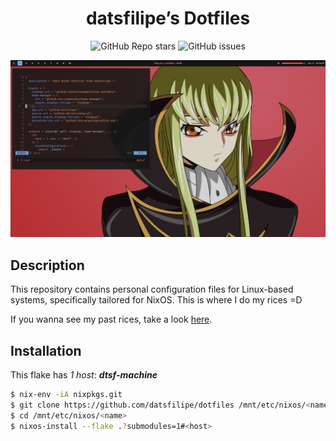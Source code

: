 <div align="center">

# datsfilipe’s Dotfiles

<img alt="GitHub Repo stars" src="https://img.shields.io/github/stars/datsfilipe/dotfiles?colorA=151515&colorB=ff7a84&style=for-the-badge&logo=github">
<img alt="GitHub issues" src="https://img.shields.io/github/issues/datsfilipe/dotfiles?colorA=151515&colorB=ff7a84&style=for-the-badge&logo=github">

![Preview](./assets/preview.png)

</div>

## Description

This repository contains personal configuration files for Linux-based systems, specifically tailored for NixOS. This is where I do my rices =D

If you wanna see my past rices, take a look [here](https://myrices.datsfilipe.dev).

## Installation

This flake has *1 host*: ***dtsf-machine***

```bash
$ nix-env -iA nixpkgs.git
$ git clone https://github.com/datsfilipe/dotfiles /mnt/etc/nixos/<name>
$ cd /mnt/etc/nixos/<name>
$ nixos-install --flake .?submodules=1#<host>
```
